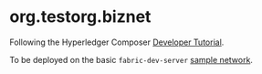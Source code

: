 # org.testorg.biznet

Following the Hyperledger Composer [Developer Tutorial](https://hyperledger.github.io/composer/tutorials/developer-tutorial).

To be deployed on the basic `fabric-dev-server` [sample network](https://hyperledger.github.io/composer/installing/development-tools.html).